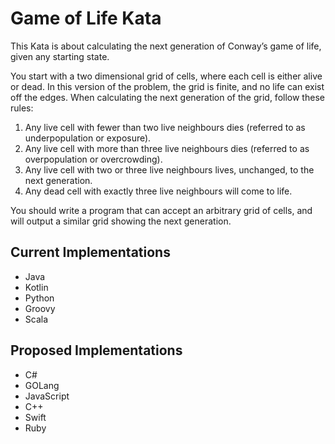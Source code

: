 # Game of Life Kata

This Kata is about calculating the next generation of Conway’s game of life, 
given any starting state. 

You start with a two dimensional grid of cells, where each cell is either alive or dead. 
In this version of the problem, the grid is finite, and no life can exist off the edges. 
When calculating the next generation of the grid, follow these rules:

1. Any live cell with fewer than two live neighbours dies (referred to as underpopulation or exposure).
2. Any live cell with more than three live neighbours dies (referred to as overpopulation or overcrowding).
3. Any live cell with two or three live neighbours lives, unchanged, to the next generation.
4. Any dead cell with exactly three live neighbours will come to life.

You should write a program that can accept an arbitrary grid of cells, and will output a similar 
grid showing the next generation.

## Current Implementations

* Java
* Kotlin
* Python
* Groovy
* Scala

## Proposed Implementations

* C#
* GOLang
* JavaScript
* C++
* Swift
* Ruby
